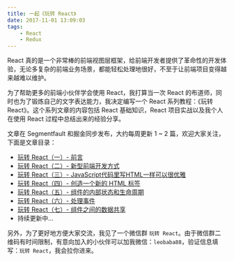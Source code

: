 ```yaml
---
title: 一起《玩转 React》
date: 2017-11-01 13:09:03
tags:
    - React
    - Redux
---
```


React 真的是一个非常棒的前端视图层框架，给前端开发者提供了革命性的开发体验，无论多复杂的前端业务场景，都能轻松处理地很好，不至于让前端项目变得越来越难以维护。

为了帮助更多的前端小伙伴学会使用 React，我打算当一次 React 的布道师，同时也为了锻炼自己的文字表达能力，我决定编写一个 React 系列教程：《玩转 React》。这个系列文章的内容包括 React 基础知识，React 项目实战以及我个人在使用 React 过程中总结出来的经验分享。

文章在 Segmentfault 和掘金同步发布，大约每周更新 1 ~ 2 篇，欢迎大家关注，下面是文章目录：

- [玩转 React（一）- 前言](https://segmentfault.com/a/1190000011336838/edit)
- [玩转 React（二）- 新型前端开发方式](https://segmentfault.com/a/1190000011340537)
- [玩转 React（三）- JavaScript代码里写HTML一样可以很优雅](https://segmentfault.com/a/1190000011403495)
- [玩转 React（四）- 创造一个新的 HTML 标签](https://segmentfault.com/a/1190000011502742)
- [玩转 React（五）- 组件的内部状态和生命周期](https://segmentfault.com/a/1190000011776013)
- [玩转 React（六）- 处理事件](https://segmentfault.com/a/1190000011877137)
- [玩转 React（七）- 组件之间的数据共享](https://segmentfault.com/a/1190000012365876)
- 持续更新中...

另外，为了更好地方便大家交流，我见了一个微信群 `玩转 React`。由于微信群二维码有时间限制，有意向加入的小伙伴可以加我微信：`leobaba88`，验证信息填写：`玩转 React`，我会拉你进来。

